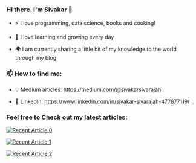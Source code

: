 ### Hi there. I'm Sivakar 👋

- ⚡ I love programming, data science, books and cooking!

- 🌱 I love learning and growing every day

- 🌍 I am currently sharing a little bit of my knowledge to the world through my blog

### 📫 How to find me:

- 💡 Medium articles: https://medium.com/@sivakarsivarajah

- 🏢 LinkedIn: https://www.linkedin.com/in/sivakar-sivarajah-477877119/


### Feel free to Check out my latest articles:

<a target="_blank" href="https://github-readme-medium-recent-article.vercel.app/medium/@sivakarsivarajah/0"><img src="https://github-readme-medium-recent-article.vercel.app/medium/@sivakarsivarajah/0" alt="Recent Article 0"> 
  
<a target="_blank" href="https://github-readme-medium-recent-article.vercel.app/medium/@sivakarsivarajah/1"><img src="https://github-readme-medium-recent-article.vercel.app/medium/@sivakarsivarajah/1" alt="Recent Article 1"> 

<a target="_blank" href="https://github-readme-medium-recent-article.vercel.app/medium/@sivakarsivarajah/2"><img src="https://github-readme-medium-recent-article.vercel.app/medium/@sivakarsivarajah/2" alt="Recent Article 2">
  

<!--
**sivakar94/sivakar94** is a ✨ _special_ ✨ repository because its `README.md` (this file) appears on your GitHub profile.

Here are some ideas to get you started:

- 🔭 I’m currently working on ...
- 🌱 I’m currently learning ...
- 👯 I’m looking to collaborate on ...
- 🤔 I’m looking for help with ...
- 💬 Ask me about ...
- 📫 How to reach me: ...
- 😄 Pronouns: ...
- ⚡ Fun fact: ...
-->
